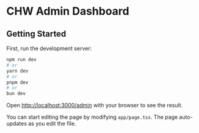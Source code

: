 # CHW Admin Dashboard

## Getting Started

First, run the development server:

```bash
npm run dev
# or
yarn dev
# or
pnpm dev
# or
bun dev
```

Open [http://localhost:3000/admin](http://localhost:3000/admin) with your browser to see the result.

You can start editing the page by modifying `app/page.tsx`. The page auto-updates as you edit the file.



